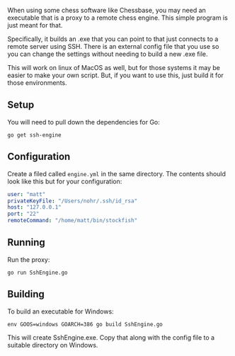 When using some chess software like Chessbase, you may need an executable that is a proxy to a remote chess engine. This simple program is just meant for that.

Specifically, it builds an .exe that you can point to that just connects to a remote server using SSH. There is an external config file that you use so you can change the settings without needing to build a new .exe file.

This will work on linux of MacOS as well, but for those systems it may be easier to make your own script. But, if you want to use this, just build it for those environments.

## Setup

You will need to pull down the dependencies for Go:

```
go get ssh-engine
```

## Configuration

Create a filed called `engine.yml` in the same directory. The contents should look like this but for your configuration:

```yml
user: "matt"
privateKeyFile: "/Users/nohr/.ssh/id_rsa"
host: "127.0.0.1"
port: "22"
remoteCommand: "/home/matt/bin/stockfish"
```

## Running

Run the proxy:

```
go run SshEngine.go
```

## Building

To build an executable for Windows:

```
env GOOS=windows GOARCH=386 go build SshEngine.go
```

This will create SshEngine.exe. Copy that along with the config file to a suitable directory on Windows.
